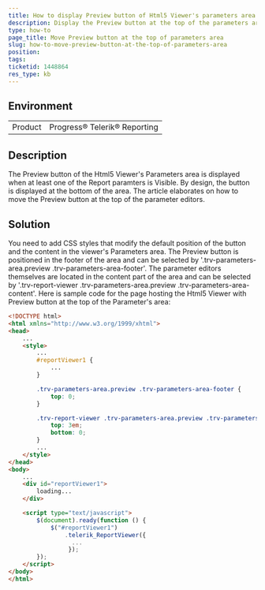 ```yaml
---
title: How to display Preview button of Html5 Viewer's parameters area at the top of the area
description: Display the Preview button at the top of the parameters area
type: how-to
page_title: Move Preview button at the top of parameters area
slug: how-to-move-preview-button-at-the-top-of-parameters-area
position: 
tags: 
ticketid: 1448864
res_type: kb
---
```


## Environment
<table>
	<tbody>
		<tr>
			<td>Product</td>
			<td>Progress® Telerik® Reporting</td>
		</tr>
	</tbody>
</table>


## Description
The Preview button of the Html5 Viewer's Parameters area is displayed when at least one of the Report paramters is Visible. By design, the button is displayed at the bottom of the area. The article elaborates on how to move the Preview button at the top of the parameter editors.

## Solution
You need to add CSS styles that modify the default position of the button and the content in the viewer's Parameters area. The Preview button is positioned in the footer of the area and can be selected by '.trv-parameters-area.preview .trv-parameters-area-footer'. The parameter editors themselves are located in the content part of the area and can be selected by '.trv-report-viewer .trv-parameters-area.preview .trv-parameters-area-content'. Here is sample code for the page hosting the Html5 Viewer with Preview button at the top of the Parameter's area:
```HTML
<!DOCTYPE html>
<html xmlns="http://www.w3.org/1999/xhtml">
<head>
    ...
    <style>
		...
        #reportViewer1 {
            ...
        }

        .trv-parameters-area.preview .trv-parameters-area-footer {
            top: 0;
        }

        .trv-report-viewer .trv-parameters-area.preview .trv-parameters-area-content {
            top: 3em;
            bottom: 0;
        }
		...
    </style>
</head>
<body>
	...
    <div id="reportViewer1">
        loading...
    </div>

    <script type="text/javascript">
        $(document).ready(function () {
            $("#reportViewer1")
                .telerik_ReportViewer({
                  ...
				 });
        });
    </script>
</body>
</html>
```
